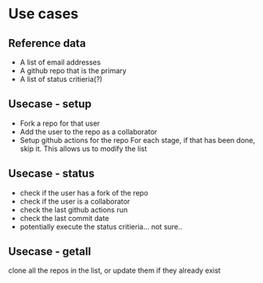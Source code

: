 # Use cases

## Reference data
* A list of email addresses
* A github repo that is the primary
* A list of status critieria(?)

## Usecase - setup
* Fork a repo for that user
* Add the user to the repo as a collaborator
* Setup github actions for the repo
For each stage, if that has been done, skip it. This allows us to modify the list

## Usecase - status
* check if the user has a fork of the repo
* check if the user is a collaborator
* check the last github actions run
* check the last commit date
* potentially execute the status critieria... not sure..

## Usecase - getall
clone all the repos in the list, or update them if they already exist


